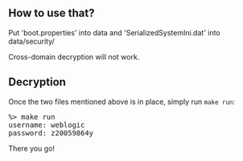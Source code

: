 How to use that?
----------------

Put 'boot.properties' into data and 'SerializedSystemIni.dat' into data/security/

Cross-domain decryption will not work.


Decryption
----------

Once the two files mentioned above is in place, simply run `make run`:

<pre>
%> make run
username: weblogic
password: z20059864y
</pre>

There you go!

